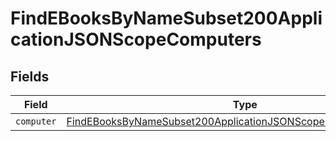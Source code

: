 # FindEBooksByNameSubset200ApplicationJSONScopeComputers


## Fields

| Field                                                                                                                                                       | Type                                                                                                                                                        | Required                                                                                                                                                    | Description                                                                                                                                                 |
| ----------------------------------------------------------------------------------------------------------------------------------------------------------- | ----------------------------------------------------------------------------------------------------------------------------------------------------------- | ----------------------------------------------------------------------------------------------------------------------------------------------------------- | ----------------------------------------------------------------------------------------------------------------------------------------------------------- |
| `computer`                                                                                                                                                  | [FindEBooksByNameSubset200ApplicationJSONScopeComputersComputer](../../models/operations/findebooksbynamesubset200applicationjsonscopecomputerscomputer.md) | :heavy_minus_sign:                                                                                                                                          | N/A                                                                                                                                                         |